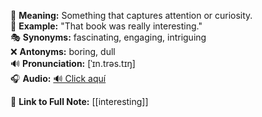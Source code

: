 🔹 **Meaning:** Something that captures attention or curiosity.  
📌 **Example:** "That book was really interesting."  
🎭 **Synonyms:** fascinating, engaging, intriguing  
❌ **Antonyms:** boring, dull  
🔊 **Pronunciation:** [ˈɪn.trəs.tɪŋ]  
🎧 **Audio:** [🔊 Click aquí](https://dict.youdao.com/dictvoice?audio=interesting&type=2)  

🔗 **Link to Full Note:** [[interesting]]
